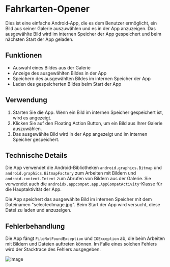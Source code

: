 # Fahrkarten-Opener

Dies ist eine einfache Android-App, die es dem Benutzer ermöglicht, ein Bild aus seiner Galerie auszuwählen und es in der App anzuzeigen. Das ausgewählte Bild wird im internen Speicher der App gespeichert und beim nächsten Start der App geladen.

## Funktionen

- Auswahl eines Bildes aus der Galerie
- Anzeige des ausgewählten Bildes in der App
- Speichern des ausgewählten Bildes im internen Speicher der App
- Laden des gespeicherten Bildes beim Start der App

## Verwendung

1. Starten Sie die App. Wenn ein Bild im internen Speicher gespeichert ist, wird es angezeigt.
2. Klicken Sie auf den Floating Action Button, um ein Bild aus Ihrer Galerie auszuwählen.
3. Das ausgewählte Bild wird in der App angezeigt und im internen Speicher gespeichert.

## Technische Details

Die App verwendet die Android-Bibliotheken `android.graphics.Bitmap` und `android.graphics.BitmapFactory` zum Arbeiten mit Bildern und `android.content.Intent` zum Abrufen von Bildern aus der Galerie. Sie verwendet auch die `androidx.appcompat.app.AppCompatActivity`-Klasse für die Hauptaktivität der App.

Die App speichert das ausgewählte Bild im internen Speicher mit dem Dateinamen "selectedImage.jpg". Beim Start der App wird versucht, diese Datei zu laden und anzuzeigen.

## Fehlerbehandlung

Die App fängt `FileNotFoundException` und `IOException` ab, die beim Arbeiten mit Bildern und Dateien auftreten können. Im Falle eines solchen Fehlers wird der Stacktrace des Fehlers ausgegeben.

![image](https://github.com/Moon-Mind/Fahrkarten_openner/assets/52799853/cfd3ee29-81be-4488-8209-f7ea8762c1eb)
